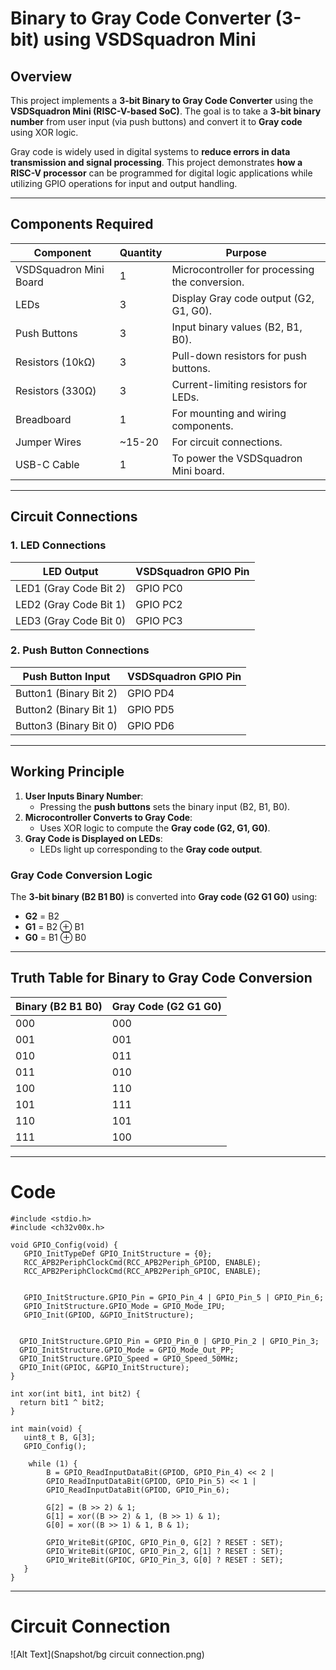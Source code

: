 # Binary to Gray Code Converter (3-bit) using VSDSquadron Mini  

## Overview  
This project implements a **3-bit Binary to Gray Code Converter** using the **VSDSquadron Mini (RISC-V-based SoC)**. The goal is to take a **3-bit binary number** from user input (via push buttons) and convert it to **Gray code** using XOR logic.  

Gray code is widely used in digital systems to **reduce errors in data transmission and signal processing**. This project demonstrates **how a RISC-V processor** can be programmed for digital logic applications while utilizing GPIO operations for input and output handling.  

---

## Components Required  
| **Component**          | **Quantity** | **Purpose**                                      |
|------------------------|-------------|--------------------------------------------------|
| VSDSquadron Mini Board | 1           | Microcontroller for processing the conversion.  |
| LEDs                  | 3           | Display Gray code output (G2, G1, G0).          |
| Push Buttons          | 3           | Input binary values (B2, B1, B0).               |
| Resistors (10kΩ)      | 3           | Pull-down resistors for push buttons.           |
| Resistors (330Ω)      | 3           | Current-limiting resistors for LEDs.            |
| Breadboard            | 1           | For mounting and wiring components.             |
| Jumper Wires          | ~15-20      | For circuit connections.                        |
| USB-C Cable           | 1           | To power the VSDSquadron Mini board.            |

---

## Circuit Connections  
### 1. LED Connections  
| **LED Output**      | **VSDSquadron GPIO Pin** |
|---------------------|-------------------------|
| LED1 (Gray Code Bit 2) | GPIO PC0             |
| LED2 (Gray Code Bit 1) | GPIO PC2             |
| LED3 (Gray Code Bit 0) | GPIO PC3             |

### 2. Push Button Connections  
| **Push Button Input** | **VSDSquadron GPIO Pin** |
|-----------------------|-------------------------|
| Button1 (Binary Bit 2) | GPIO PD4             |
| Button2 (Binary Bit 1) | GPIO PD5             |
| Button3 (Binary Bit 0) | GPIO PD6             |

---

## Working Principle  
1. **User Inputs Binary Number**:  
   - Pressing the **push buttons** sets the binary input (B2, B1, B0).  
2. **Microcontroller Converts to Gray Code**:  
   - Uses XOR logic to compute the **Gray code (G2, G1, G0)**.  
3. **Gray Code is Displayed on LEDs**:  
   - LEDs light up corresponding to the **Gray code output**.  

### Gray Code Conversion Logic  
The **3-bit binary (B2 B1 B0)** is converted into **Gray code (G2 G1 G0)** using:  

- **G2** = B2  
- **G1** = B2 ⊕ B1  
- **G0** = B1 ⊕ B0  

---

## Truth Table for Binary to Gray Code Conversion  

| Binary (B2 B1 B0) | Gray Code (G2 G1 G0) |
|-------------------|---------------------|
| 000               | 000                 |
| 001               | 001                 |
| 010               | 011                 |
| 011               | 010                 |
| 100               | 110                 |
| 101               | 111                 |
| 110               | 101                 |
| 111               | 100                 |
---
# Code 
    #include <stdio.h>
    #include <ch32v00x.h>

    void GPIO_Config(void) {
       GPIO_InitTypeDef GPIO_InitStructure = {0};
       RCC_APB2PeriphClockCmd(RCC_APB2Periph_GPIOD, ENABLE);
       RCC_APB2PeriphClockCmd(RCC_APB2Periph_GPIOC, ENABLE);


       GPIO_InitStructure.GPIO_Pin = GPIO_Pin_4 | GPIO_Pin_5 | GPIO_Pin_6;
       GPIO_InitStructure.GPIO_Mode = GPIO_Mode_IPU;
       GPIO_Init(GPIOD, &GPIO_InitStructure);

    
      GPIO_InitStructure.GPIO_Pin = GPIO_Pin_0 | GPIO_Pin_2 | GPIO_Pin_3;
      GPIO_InitStructure.GPIO_Mode = GPIO_Mode_Out_PP;
      GPIO_InitStructure.GPIO_Speed = GPIO_Speed_50MHz;
      GPIO_Init(GPIOC, &GPIO_InitStructure);
    }

    int xor(int bit1, int bit2) {
      return bit1 ^ bit2;
    }

    int main(void) {
       uint8_t B, G[3];
       GPIO_Config();

        while (1) {
            B = GPIO_ReadInputDataBit(GPIOD, GPIO_Pin_4) << 2 | 
            GPIO_ReadInputDataBit(GPIOD, GPIO_Pin_5) << 1 | 
            GPIO_ReadInputDataBit(GPIOD, GPIO_Pin_6);

            G[2] = (B >> 2) & 1;
            G[1] = xor((B >> 2) & 1, (B >> 1) & 1);
            G[0] = xor((B >> 1) & 1, B & 1);

            GPIO_WriteBit(GPIOC, GPIO_Pin_0, G[2] ? RESET : SET);
            GPIO_WriteBit(GPIOC, GPIO_Pin_2, G[1] ? RESET : SET);
            GPIO_WriteBit(GPIOC, GPIO_Pin_3, G[0] ? RESET : SET);
       }
    }
---
# Circuit Connection
![Alt Text](Snapshot/bg circuit connection.png)




